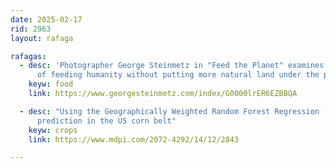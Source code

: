 ```yaml
---
date: 2025-02-17
rid: 2963
layout: rafaga

rafagas:
  - desc: 'Photographer George Steinmetz in "Feed the Planet" examines how the planet can meet the growing challenge 
      of feeding humanity without putting more natural land under the plow'
    keyw: food
    link: https://www.georgesteinmetz.com/index/G0000lrER6EZBBQA

  - desc: "Using the Geographically Weighted Random Forest Regression (GWRFR) approach to improve crop yield 
      prediction in the US corn belt"
    keyw: crops
    link: https://www.mdpi.com/2072-4292/14/12/2843

---
```


